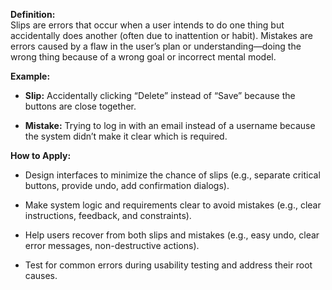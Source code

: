 **Definition:**  
Slips are errors that occur when a user intends to do one thing but accidentally does another (often due to inattention or habit). Mistakes are errors caused by a flaw in the user’s plan or understanding—doing the wrong thing because of a wrong goal or incorrect mental model.

**Example:**

- **Slip:** Accidentally clicking “Delete” instead of “Save” because the buttons are close together.
    
- **Mistake:** Trying to log in with an email instead of a username because the system didn’t make it clear which is required.
    

**How to Apply:**

- Design interfaces to minimize the chance of slips (e.g., separate critical buttons, provide undo, add confirmation dialogs).
    
- Make system logic and requirements clear to avoid mistakes (e.g., clear instructions, feedback, and constraints).
    
- Help users recover from both slips and mistakes (e.g., easy undo, clear error messages, non-destructive actions).
    
- Test for common errors during usability testing and address their root causes.